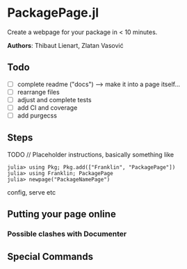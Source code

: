 # PackagePage.jl

Create a webpage for your package in < 10 minutes.

**Authors**: Thibaut Lienart, Zlatan Vasović

## Todo

* [ ] complete readme ("docs") --> make it into a page itself...
* [ ] rearrange files
* [ ] adjust and complete tests
* [ ] add CI and coverage
* [ ] add purgecss 

## Steps

TODO //  Placeholder instructions, basically something like

```julia-repl
julia> using Pkg; Pkg.add(["Franklin", "PackagePage"])
julia> using Franklin; PackagePage
julia> newpage("PackageNamePage")
```

config, serve etc

## Putting your page online

### Possible clashes with Documenter

## Special Commands
